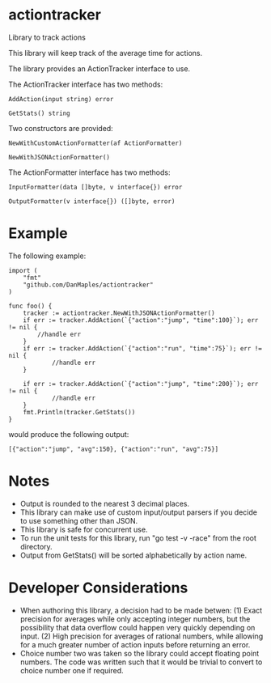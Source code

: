 # actiontracker
Library to track actions

This library will keep track of the average time for actions.

The library provides an ActionTracker interface to use.

The ActionTracker interface has two methods:

    AddAction(input string) error

    GetStats() string

Two constructors are provided:

    NewWithCustomActionFormatter(af ActionFormatter)

    NewWithJSONActionFormatter()

The ActionFormatter interface has two methods:

    InputFormatter(data []byte, v interface{}) error

    OutputFormatter(v interface{}) ([]byte, error)


# Example
The following example:

```
import (
	"fmt"
	"github.com/DanMaples/actiontracker"
)

func foo() {
    tracker := actiontracker.NewWithJSONActionFormatter()
    if err := tracker.AddAction(`{"action":"jump", "time":100}`); err != nil {
        //handle err
    }
    if err := tracker.AddAction(`{"action":"run", "time":75}`); err != nil {
            //handle err
    }

    if err := tracker.AddAction(`{"action":"jump", "time":200}`); err != nil {
            //handle err
    }
    fmt.Println(tracker.GetStats())
}
```
would produce the following output:
```
[{"action":"jump", "avg":150}, {"action":"run", "avg":75}]
```

# Notes
- Output is rounded to the nearest 3 decimal places.
- This library can make use of custom input/output parsers if you decide to use something other than JSON.
- This library is safe for concurrent use.
- To run the unit tests for this library, run "go test -v -race" from the root directory.
- Output from GetStats() will be sorted alphabetically by action name.

# Developer Considerations
- When authoring this library, a decision had to be made betwen:
(1) Exact precision for averages while only accepting integer numbers, but the possibility that data overflow could happen very quickly depending on input.
(2) High precision for averages of rational numbers, while allowing for a much greater number of action inputs before returning an error.
- Choice number two was taken so the library could accept floating point numbers.  The code was written such that it would be trivial to convert to choice number one if required.